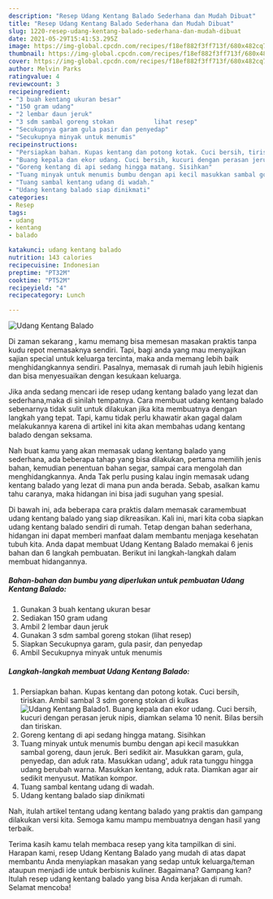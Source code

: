 ```yaml
---
description: "Resep Udang Kentang Balado Sederhana dan Mudah Dibuat"
title: "Resep Udang Kentang Balado Sederhana dan Mudah Dibuat"
slug: 1220-resep-udang-kentang-balado-sederhana-dan-mudah-dibuat
date: 2021-05-29T15:41:53.295Z
image: https://img-global.cpcdn.com/recipes/f18ef882f3ff713f/680x482cq70/udang-kentang-balado-foto-resep-utama.jpg
thumbnail: https://img-global.cpcdn.com/recipes/f18ef882f3ff713f/680x482cq70/udang-kentang-balado-foto-resep-utama.jpg
cover: https://img-global.cpcdn.com/recipes/f18ef882f3ff713f/680x482cq70/udang-kentang-balado-foto-resep-utama.jpg
author: Melvin Parks
ratingvalue: 4
reviewcount: 3
recipeingredient:
- "3 buah kentang ukuran besar"
- "150 gram udang"
- "2 lembar daun jeruk"
- "3 sdm sambal goreng stokan           lihat resep"
- "Secukupnya garam gula pasir dan penyedap"
- "Secukupnya minyak untuk menumis"
recipeinstructions:
- "Persiapkan bahan. Kupas kentang dan potong kotak. Cuci bersih, tiriskan. Ambil sambal 3 sdm goreng stokan di kulkas"
- "Buang kepala dan ekor udang. Cuci bersih, kucuri dengan perasan jeruk nipis, diamkan selama 10 nenit. Bilas bersih dan tiriskan."
- "Goreng kentang di api sedang hingga matang. Sisihkan"
- "Tuang minyak untuk menumis bumbu dengan api kecil masukkan sambal goreng, daun jeruk. Beri sedikit air. Masukkan garam, gula, penyedap, dan aduk rata. Masukkan udang&#39;, aduk rata tunggu hingga udang berubah warna. Masukkan kentang, aduk rata. Diamkan agar air sedikit menyusut. Matikan kompor."
- "Tuang sambal kentang udang di wadah."
- "Udang kentang balado siap dinikmati"
categories:
- Resep
tags:
- udang
- kentang
- balado

katakunci: udang kentang balado 
nutrition: 143 calories
recipecuisine: Indonesian
preptime: "PT32M"
cooktime: "PT52M"
recipeyield: "4"
recipecategory: Lunch

---
```



![Udang Kentang Balado](https://img-global.cpcdn.com/recipes/f18ef882f3ff713f/680x482cq70/udang-kentang-balado-foto-resep-utama.jpg)

Di zaman  sekarang , kamu memang bisa memesan masakan praktis tanpa kudu repot memasaknya sendiri. Tapi, bagi anda yang mau menyajikan sajian special untuk keluarga tercinta, maka anda memang lebih baik menghidangkannya sendiri. Pasalnya, memasak di rumah jauh lebih higienis dan bisa menyesuaikan dengan kesukaan keluarga.

Jika anda sedang mencari ide resep udang kentang balado yang lezat dan sederhana,maka di sinilah tempatnya. Cara membuat udang kentang balado  sebenarnya tidak sulit untuk dilakukan jika kita membuatnya dengan langkah yang tepat. Tapi, kamu tidak perlu khawatir akan gagal dalam melakukannya 
karena di artikel ini kita akan membahas udang kentang balado dengan seksama.  



Nah buat kamu yang akan memasak udang kentang balado yang sederhana, ada beberapa tahap yang bisa dilakukan, pertama memilih jenis bahan, kemudian penentuan bahan segar, sampai cara mengolah dan menghidangkannya. Anda Tak perlu pusing kalau ingin memasak udang kentang balado yang lezat di mana pun anda berada. Sebab, asalkan kamu  tahu caranya, maka hidangan ini bisa jadi suguhan yang spesial.

Di bawah ini, ada beberapa cara praktis  dalam memasak caramembuat udang kentang balado yang siap dikreasikan. Kali ini, mari kita coba siapkan udang kentang balado sendiri di rumah. Tetap dengan bahan sederhana, hidangan ini dapat memberi manfaat dalam membantu menjaga kesehatan tubuh kita. Anda dapat membuat Udang Kentang Balado memakai 6 jenis bahan dan 6 langkah pembuatan. Berikut ini langkah-langkah dalam membuat hidangannya.

<!--inarticleads1-->

##### Bahan-bahan dan bumbu yang diperlukan untuk pembuatan Udang Kentang Balado:

1. Gunakan 3 buah kentang ukuran besar
1. Sediakan 150 gram udang
1. Ambil 2 lembar daun jeruk
1. Gunakan 3 sdm sambal goreng stokan           (lihat resep)
1. Siapkan Secukupnya garam, gula pasir, dan penyedap
1. Ambil Secukupnya minyak untuk menumis




<!--inarticleads2-->

##### Langkah-langkah membuat Udang Kentang Balado:

1. Persiapkan bahan. Kupas kentang dan potong kotak. Cuci bersih, tiriskan. Ambil sambal 3 sdm goreng stokan di kulkas
<img src="https://img-global.cpcdn.com/steps/642013c2279f958e/160x128cq70/udang-kentang-balado-langkah-memasak-1-foto.jpg" alt="Udang Kentang Balado">1. Buang kepala dan ekor udang. Cuci bersih, kucuri dengan perasan jeruk nipis, diamkan selama 10 nenit. Bilas bersih dan tiriskan.
1. Goreng kentang di api sedang hingga matang. Sisihkan
1. Tuang minyak untuk menumis bumbu dengan api kecil masukkan sambal goreng, daun jeruk. Beri sedikit air. Masukkan garam, gula, penyedap, dan aduk rata. Masukkan udang&#39;, aduk rata tunggu hingga udang berubah warna. Masukkan kentang, aduk rata. Diamkan agar air sedikit menyusut. Matikan kompor.
1. Tuang sambal kentang udang di wadah.
1. Udang kentang balado siap dinikmati




Nah, itulah artikel tentang  udang kentang balado  yang praktis dan gampang dilakukan versi kita. Semoga kamu mampu membuatnya dengan hasil yang terbaik. 

Terima kasih kamu telah membaca resep yang kita tampilkan di sini. Harapan kami, resep  Udang Kentang Balado yang mudah di atas dapat membantu Anda menyiapkan masakan yang sedap untuk keluarga/teman ataupun menjadi ide untuk berbisnis kuliner. Bagaimana? Gampang kan? Itulah resep udang kentang balado yang bisa Anda kerjakan di rumah. Selamat mencoba!

